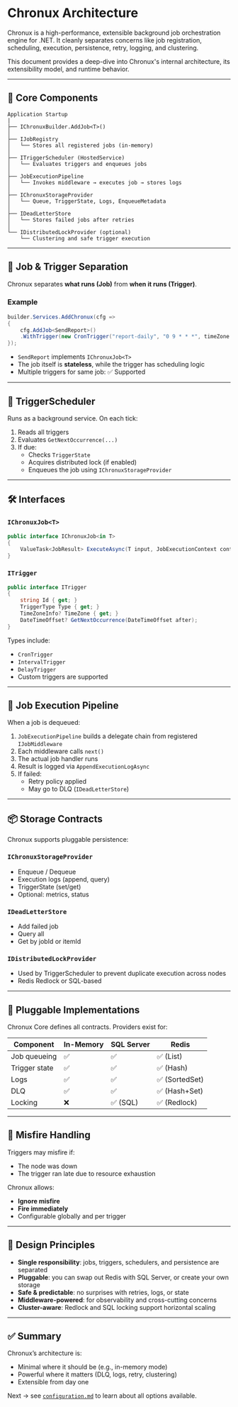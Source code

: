 # Chronux Architecture

Chronux is a high-performance, extensible background job orchestration engine for .NET. It cleanly separates concerns like job registration, scheduling, execution, persistence, retry, logging, and clustering.

This document provides a deep-dive into Chronux's internal architecture, its extensibility model, and runtime behavior.

---

## 🧱 Core Components

```
Application Startup
|
├── IChronuxBuilder.AddJob<T>()
│
├── IJobRegistry
│   └── Stores all registered jobs (in-memory)
│
├── ITriggerScheduler (HostedService)
│   └── Evaluates triggers and enqueues jobs
│
├── JobExecutionPipeline
│   └── Invokes middleware → executes job → stores logs
│
├── IChronuxStorageProvider
│   └── Queue, TriggerState, Logs, EnqueueMetadata
│
├── IDeadLetterStore
│   └── Stores failed jobs after retries
│
└── IDistributedLockProvider (optional)
    └── Clustering and safe trigger execution
```


---

## 🔁 Job & Trigger Separation

Chronux separates **what runs (Job)** from **when it runs (Trigger)**.

### Example

```csharp
builder.Services.AddChronux(cfg =>
{
    cfg.AddJob<SendReport>()
    .WithTrigger(new CronTrigger("report-daily", "0 9 * * *", timeZone: TimeZoneInfo.Local));
});
```

- `SendReport` implements `IChronuxJob<T>`
- The job itself is **stateless**, while the trigger has scheduling logic
- Multiple triggers for same job: ✅ Supported

---

## 🚦 TriggerScheduler

Runs as a background service. On each tick:

1. Reads all triggers
2. Evaluates `GetNextOccurrence(...)`
3. If due:
    - Checks `TriggerState`
    - Acquires distributed lock (if enabled)
    - Enqueues the job using `IChronuxStorageProvider`

---

## 🛠 Interfaces

### `IChronuxJob<T>`

```csharp
public interface IChronuxJob<in T>
{
    ValueTask<JobResult> ExecuteAsync(T input, JobExecutionContext context, CancellationToken ct);
}
```

### `ITrigger`

```csharp
public interface ITrigger
{
    string Id { get; }
    TriggerType Type { get; }
    TimeZoneInfo? TimeZone { get; }
    DateTimeOffset? GetNextOccurrence(DateTimeOffset after);
}
```

Types include:
- `CronTrigger`
- `IntervalTrigger`
- `DelayTrigger`
- Custom triggers are supported

---

## 🔁 Job Execution Pipeline

When a job is dequeued:

1. `JobExecutionPipeline` builds a delegate chain from registered `IJobMiddleware`
2. Each middleware calls `next()`
3. The actual job handler runs
4. Result is logged via `AppendExecutionLogAsync`
5. If failed:
    - Retry policy applied
    - May go to DLQ (`IDeadLetterStore`)

---

## 📦 Storage Contracts

Chronux supports pluggable persistence:

### `IChronuxStorageProvider`
- Enqueue / Dequeue
- Execution logs (append, query)
- TriggerState (set/get)
- Optional: metrics, status

### `IDeadLetterStore`
- Add failed job
- Query all
- Get by jobId or itemId

### `IDistributedLockProvider`
- Used by TriggerScheduler to prevent duplicate execution across nodes
- Redis Redlock or SQL-based

---

## 🧩 Pluggable Implementations

Chronux Core defines all contracts. Providers exist for:

| Component          | In-Memory       | SQL Server        | Redis             |
|--------------------|------------------|--------------------|--------------------|
| Job queueing       | ✅               | ✅                 | ✅ (List)          |
| Trigger state      | ✅               | ✅                 | ✅ (Hash)          |
| Logs               | ✅               | ✅                 | ✅ (SortedSet)     |
| DLQ                | ✅               | ✅                 | ✅ (Hash+Set)      |
| Locking            | ❌               | ✅ (SQL)           | ✅ (Redlock)       |

---

## 🔐 Misfire Handling

Triggers may misfire if:
- The node was down
- The trigger ran late due to resource exhaustion

Chronux allows:
- **Ignore misfire**
- **Fire immediately**
- Configurable globally and per trigger

---

## 🧠 Design Principles

- **Single responsibility**: jobs, triggers, schedulers, and persistence are separated
- **Pluggable**: you can swap out Redis with SQL Server, or create your own storage
- **Safe & predictable**: no surprises with retries, logs, or state
- **Middleware-powered**: for observability and cross-cutting concerns
- **Cluster-aware**: Redlock and SQL locking support horizontal scaling

---

## ✅ Summary

Chronux’s architecture is:
- Minimal where it should be (e.g., in-memory mode)
- Powerful where it matters (DLQ, logs, retry, clustering)
- Extensible from day one

Next → see [`configuration.md`](./configuration.md) to learn about all options available.
